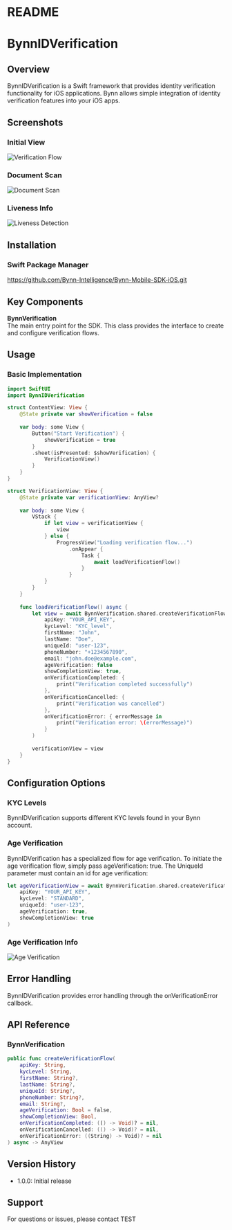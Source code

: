 # README #

# BynnIDVerification

## Overview

BynnIDVerification is a Swift framework that provides identity verification functionality for iOS applications. Bynn allows simple integration of identity verification features into your iOS apps.

## Screenshots

### Initial View
![Verification Flow](screenshots/intro.png)

### Document Scan
![Document Scan](screenshots/id.png)

### Liveness Info
![Liveness Detection](screenshots/liveness-info.png)

## Installation

### Swift Package Manager
https://github.com/Bynn-Intelligence/Bynn-Mobile-SDK-iOS.git

## Key Components

**BynnVerification**  
The main entry point for the SDK. This class provides the interface to create and configure verification flows.

## Usage

### Basic Implementation

```swift
import SwiftUI
import BynnIDVerification

struct ContentView: View {
    @State private var showVerification = false
    
    var body: some View {
        Button("Start Verification") {
            showVerification = true
        }
        .sheet(isPresented: $showVerification) {
            VerificationView()
        }
    }
}

struct VerificationView: View {
    @State private var verificationView: AnyView?
    
    var body: some View {
        VStack {
            if let view = verificationView {
                view
            } else {
                ProgressView("Loading verification flow...")
                    .onAppear {
                        Task {
                            await loadVerificationFlow()
                        }
                    }
            }
        }
    }
    
    func loadVerificationFlow() async {
        let view = await BynnVerification.shared.createVerificationFlow(
            apiKey: "YOUR_API_KEY",
            kycLevel: "KYC_level",
            firstName: "John",
            lastName: "Doe",
            uniqueId: "user-123",
            phoneNumber: "+1234567890",
            email: "john.doe@example.com",
            ageVerification: false
            showCompletionView: true,
            onVerificationCompleted: {
                print("Verification completed successfully")
            },
            onVerificationCancelled: {
                print("Verification was cancelled")
            },
            onVerificationError: { errorMessage in
                print("Verification error: \(errorMessage)")
            }
        )
        
        verificationView = view
    }
}
```

## Configuration Options

### KYC Levels

BynnIDVerification supports different KYC levels found in your Bynn account.

### Age Verification

BynnIDVerification has a specialized flow for age verification. To initiate the age verification flow, simply pass ageVerification: true. The UniqueId parameter must contain an id for age verification:

```swift
let ageVerificationView = await BynnVerification.shared.createVerificationFlow(
    apiKey: "YOUR_API_KEY",
    kycLevel: "STANDARD",
    uniqueId: "user-123",
    ageVerification: true,
    showCompletionView: true
)
```

### Age Verification Info
![Age Verification](screenshots/age-verification.png)

## Error Handling

BynnIDVerification provides error handling through the onVerificationError callback.

## API Reference

### BynnVerification

```swift
public func createVerificationFlow(
    apiKey: String,
    kycLevel: String,
    firstName: String?,
    lastName: String?,
    uniqueId: String?,
    phoneNumber: String?,
    email: String?,
    ageVerification: Bool = false,
    showCompletionView: Bool,
    onVerificationCompleted: (() -> Void)? = nil,
    onVerificationCancelled: (() -> Void)? = nil,
    onVerificationError: ((String) -> Void)? = nil
) async -> AnyView
```

## Version History

- 1.0.0: Initial release

## Support

For questions or issues, please contact TEST
